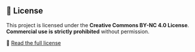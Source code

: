 ## 📜 License
This project is licensed under the **Creative Commons BY-NC 4.0 License**.  
**Commercial use is strictly prohibited** without permission.  

🔗 [Read the full license](LICENSE)  
